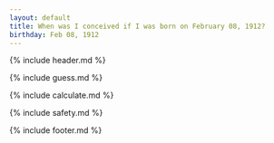 ```yaml
---
layout: default
title: When was I conceived if I was born on February 08, 1912?
birthday: Feb 08, 1912
---
```


{% include header.md %}

{% include guess.md %}

{% include calculate.md %}

{% include safety.md %}

{% include footer.md %}



